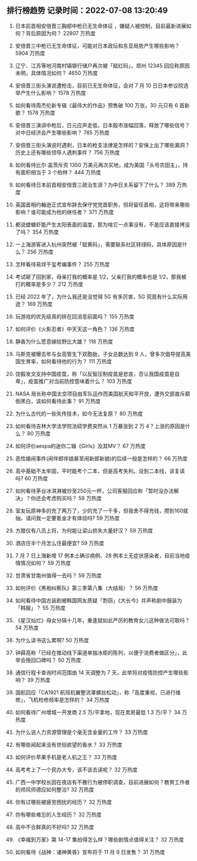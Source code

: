 
## 排行榜趋势 记录时间：2022-07-08 13:20:49
  
  1. 日本前首相安倍晋三胸部中枪已无生命体征 ，嫌疑人被控制，目前最新进展如何？背后原因为何？ 22807 万热度
    
  2. 安倍晋三中枪已无生命体征，可能对日本政坛和东亚局势产生哪些影响？ 5904 万热度
    
  3. 辽宁、江苏等地河南村镇银行储户再次被「赋红码」，郑州 12345 回应称原因未明，具体情况如何？ 4650 万热度
    
  4. 安倍晋三街头演说遭枪击，目前已无生命体征，会对 7 月 10 日日本参议院选举产生什么影响？ 1578 万热度
    
  5. 如何看待周杰伦新专辑《最伟大的作品》预售破 100 万张，30 元只有 6 首新歌？ 1578 万热度
    
  6. 安倍晋三演讲中枪后，日元应声走低，日本股市涨幅回落，释放了哪些信号？对中日经济会产生哪些影响？ 765 万热度
    
  7. 安倍晋三街头演说时遇刺，日本的枪支法律是怎样的？安保上出了哪些漏洞？历史上还有哪些领导人遇刺事件？ 756 万热度
    
  8. 如何看待比尔·盖茨斥资 1350 万美元再次买地，成为美国「头号农田主」，持有面积相当于 3 个柏林？ 444 万热度
    
  9. 如何看待日本前首相安倍晋三政治生涯？为中日关系留下了什么？ 389 万热度
    
  10. 英国首相约翰逊正式宣布辞去保守党党首职务，但将留任首相，这将带来哪些影响？谁可能成为他的继任者？ 371 万热度
    
  11. 都说螳螂虾能产生太阳表面的温度，那为啥它一点事没有，不是应该直接烤没了吗？ 354 万热度
    
  12. 一上海游客进入杭州突然被「赋黄码」，需要联系社区转绿码，具体原因是什么？ 256 万热度
    
  13. 怎样看待易烊千玺考编事件？ 255 万热度
    
  14. 考试砸了回到家，母亲打我的概率是 1/2，父亲打我的概率也是 1/2，那我被打的概率是多少？ 212 万热度
    
  15. 已经 2022 年了，为什么我还是没觉得 5G 有多厉害，5G 究竟有什么实际用途？ 169 万热度
    
  16. 玩游戏的优先级真的排在回消息前面吗？ 155 万热度
    
  17. 如何评价《火影忍者》中天天这一角色？ 136 万热度
    
  18. 静香为什么愿意嫁给野比大雄？ 118 万热度
    
  19. 马斯克被曝去年与女高管生下双胞胎，子女总数达到 9 人，曾多次倡导提高美国生育率，如何看待他的行为？ 111 万热度
    
  20. 饶毅发文支持中国疫苗，称「以反智压制疫苗是悲哀，否认我国疫苗是自卑」，疫苗推广对当前防控意味着什么？ 103 万热度
    
  21. NASA 局长称中国太空项目由军队运作而美国航天和平开放，遭外交部直斥颠倒黑白，该如何看待此事？ 91 万热度
    
  22. 为什么古代的一些失传技术，如今无法复原？ 80 万热度
    
  23. 如何看待吉林大学法学院法硕学费突然从 1 万暴涨到 2 万 4？上涨的原因是什么？ 80 万热度
    
  24. 如何评价aespa的迷你二辑《Girls》及其MV？ 67 万热度
    
  25. 恶性婚闹事件(闹伴郎伴娘甚至闹新郎新娘)的后续一般是怎样的？ 66 万热度
    
  26. 高中基础不太牢固，平时能考个二本，但是高考失利。没到二本线，该复读吗? 60 万热度
    
  27. 如何看待茅台冰淇淋被炒至250元一杯，公司客服回应称「暂时没办法解决」？你还会考虑购买吗？ 59 万热度
    
  28. 室友玩原神多的充了两万了，少的充了一千多，但我舍不得充钱，攒到160就抽，请问我一定要氪金才有体验吗? 59 万热度
    
  29. 方腊仅有八员上将，为何能让梁山损失大量好汉？ 59 万热度
    
  30. 酒店住半个月怎么住最便宜? 59 万热度
    
  31. 7 月 7 日上海新增 17 例本土确诊病例、28 例本土无症状感染者，目前当地疫情情况如何？ 59 万热度
    
  32. 甘肃省甘南州值得一去吗？ 59 万热度
    
  33. 如何评价《黑袍纠察队》第三季第八集（大结局）？ 56 万热度
    
  34. 如何看待中国古装剧被韩国网友质疑「剽窃」《大长今》并声称剧中服装为「韩服」？ 55 万热度
    
  35. 《星汉灿烂》母女分隔十几年，重逢就如此严厉的教育女儿这种做法可取吗？ 54 万热度
    
  36. 为什么读书这么累啊? 50 万热度
    
  37. 钟薛高称「已经在推动线下渠道单独冰柜的陈列，以便于消费者做区分」，此举会挽回口碑吗？ 50 万热度
    
  38. 通信行程卡查询时间范围由 14 天调整为 7 天，此举将对疫情防控产生哪些影响？ 39 万热度
    
  39. 国航回应「CA1921 航班机翼整流罩螺丝松动」，称「高度重视，已进行维修」，飞机检修频率是怎样的？ 34 万热度
    
  40. 如何看待广州增城一开发商 2.5 万/平拿地，现在卖房最低 1.3 万/平？ 34 万热度
    
  41. 为什么说人力资源管理是个毫无含金量的工作？ 33 万热度
    
  42. 有哪些闻起来没有世俗欲望的香水？ 33 万热度
    
  43. 如何评价苹果手机是老人机之王？ 33 万热度
    
  44. 高考考上了一个民办大专，该不该去读呢？ 32 万热度
    
  45. 广西一中学校长因在夜店有不雅行为被停职调查，目前进展如何？教育工作者的师风师德应如何整治? 32 万热度
    
  46. 你有过哪些被疲劳困扰的经历？ 32 万热度
    
  47. 你有哪些难忘的人生经历？ 32 万热度
    
  48. 高中不合群真的不好吗? 32 万热度
    
  49. 《幸福到万家》第 14-17 集拍得怎么样？哪些剧情点值得关注？ 32 万热度
    
  50. 如何看待《战神：诸神黄昏》宣布将于 11 月 9 日发售？ 31 万热度
    